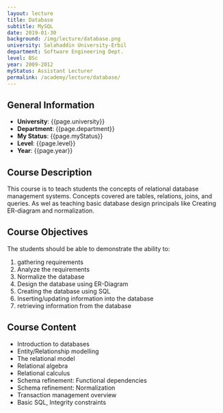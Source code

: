 ```yaml
---
layout: lecture
title: Database
subtitle: MySQL
date: 2019-01-30
background: /img/lecture/database.png
university: Salahaddin University-Erbil
department: Software Engineering Dept.
level: BSc
year: 2009-2012
myStatus: Assistant Lecturer
permalink: /academy/lecture/database/
---
```


## General Information

- **University**: {{page.university}}
- **Department**: {{page.department}}
- **My Status**: {{page.myStatus}}
- **Level**: {{page.level}}
- **Year**: {{page.year}}

## Course Description

This course is to teach students the concepts of relational database management systems. Concepts covered are tables, relations, joins, and queries. As wel as teaching basic database design principals like Creating ER-diagram and normalization.

## Course Objectives

The students should be able to demonstrate the ability to:

1. gathering requirements
1. Analyze the requirements
1. Normalize the database
1. Design the database using ER-Diagram
1. Creating the database using SQL
1. Inserting/updating information into the database
1. retrieving information from the database

## Course Content

- Introduction to databases
- Entity/Relationship modelling
- The relational model
- Relational algebra
- Relational calculus
- Schema refinement: Functional dependencies
- Schema refinement: Normalization
- Transaction management overview
- Basic SQL, Integrity constraints
